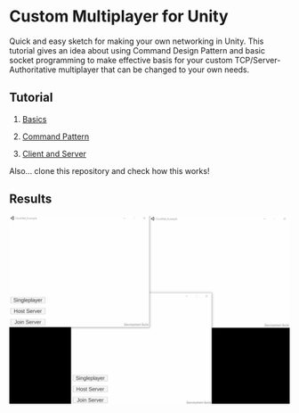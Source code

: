 # Custom Multiplayer for Unity
  Quick and easy sketch for making your own networking in Unity. This tutorial gives an idea about using Command Design Pattern and basic socket programming to make effective basis for your custom TCP/Server-Authoritative multiplayer that can be changed to your own needs.
  
  
## Tutorial

1. [Basics](tutorial_resources/01basics.md)

2. [Command Pattern](tutorial_resources/02commandPattern.md)

3. [Client and Server](tutorial_resources/03clientserver.md)

Also... clone this repository and check how this works!

## Results

![Example](example.gif)
